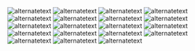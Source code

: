 <html>
  <body>
    <img src="https://images-ext-1.discordapp.net/external/BXda9yBkONMpOIc5ecp7hnjdeHohz8td-ROJ-3UIM9A/https/camo.envatousercontent.com/c0918e5cb84f28de7642759481876ecd6a73267d/687474703a2f2f7261696e626f7769742e6e65742f7265736f757263652f77702f696e62696f2f763330305f312e6a7067" alt="alternatetext">
    <img src="https://images-ext-1.discordapp.net/external/thS-BUOnnESk0SUqin2Y-Lv42Wc8YOy7JtbynzNp4qs/https/camo.envatousercontent.com/6c92d64e98f7e8195313611cfa46eea39a0399bf/687474703a2f2f7261696e626f7769742e6e65742f7265736f757263652f77702f696e62696f2f763135302e6a7067" alt="alternatetext">
    <img src="https://images-ext-1.discordapp.net/external/OoWTOL28tbDU1-pfOMFOcJCQXNGpV5PE3u4pVvOWUog/https/camo.envatousercontent.com/cbf7ae0885753cd9bbfd84ab19ea9f61568b5eb7/687474703a2f2f7261696e626f7769742e6e65742f7265736f757263652f77702f696e62696f2f696e74726f2d766964656f2e6a7067" alt="alternatetext">
    <img src="https://media.discordapp.net/attachments/1223850149516935321/1286554110497128458/Untitled_design.png?ex=66ee5462&is=66ed02e2&hm=cdaad5e949bcc1306c2adaa16452d34a4a588f5f00ed7a2fa40154a50558bcc5&=&format=webp&quality=lossless" alt="alternatetext">
    <img src="https://images-ext-1.discordapp.net/external/4C3HYHr2-OE7Y_jKHFPqTUAYB50kDM5D_NxyLgCxagM/https/camo.envatousercontent.com/8050fba2c8fa2006fb5fbd003d6adb0d8d60c289/687474703a2f2f7261696e626f7769742e6e65742f7265736f757263652f77702f696e62696f2f6d6f64616c2e6a7067" alt="alternatetext">
    <img src="https://images-ext-1.discordapp.net/external/a-lFW67kp6MPhXZGuWQ24wl3CCiqkKSojH9MMhG3T_s/https/camo.envatousercontent.com/7b402e966b9236b66d3917eade84574e5528ae5e/687474703a2f2f7261696e626f7769742e6e65742f7265736f757263652f77702f696e62696f2f706f7274666f6c696f2e6a7067" alt="alternatetext">
    <img src="https://images-ext-1.discordapp.net/external/NLGZv0yfMTJSfz5l3I7nQiDk4M181jFRISVyH586KNc/https/camo.envatousercontent.com/54d87acf35839dcd1e46852c450389ab88809881/687474703a2f2f7261696e626f7769742e6e65742f7265736f757263652f77702f696e62696f2f776f6f2e6a7067" alt="alternatetext">
    <img src="https://images-ext-1.discordapp.net/external/nO38l4KIWNa_v9O6e5cPId87krpwFdoQityl8OmwMTM/https/camo.envatousercontent.com/8f26b315d0cc53c05382926016b7b22ffc12a626/687474703a2f2f7261696e626f7769742e6e65742f7265736f757263652f77702f696e62696f2f72746c2e6a7067" alt="alternatetext">
    <img src="https://images-ext-1.discordapp.net/external/W5TX7orzPrGhPHbP0B8keamGa1KBh2i7qzeKVkrSq4k/https/camo.envatousercontent.com/1da06c3a39cde887a7e7195e1e65a14726b41705/687474703a2f2f7261696e626f7769742e6e65742f7265736f757263652f77702f696e62696f2f63686f6f73652e6a7067" alt="alternatetext">
    <img src="https://images-ext-1.discordapp.net/external/l8I00HOC_KKEAyvZYMxsbMUpHEb5iK7jZSc9bGSv5vc/https/camo.envatousercontent.com/3d371216bf87df2a981297756075b12da6548a79/687474703a2f2f7261696e626f7769742e6e65742f7265736f757263652f77702f696e62696f2f686f6d652d616765732e6a7067" alt="alternatetext">
    <img src="https://images-ext-1.discordapp.net/external/U7AzAQnhFxkBitq3MIEG1gS1wilaWux1zh-b-C4npwI/https/camo.envatousercontent.com/1b926307347d500c5323d00e4f35e70d8b5f809c/687474703a2f2f7261696e626f7769742e6e65742f7265736f757263652f77702f696e62696f2f656c656d656e74732d73637265656e2e6a7067" alt="alternatetext">
    <img src="https://images-ext-1.discordapp.net/external/zOd4yCcjZXpxEfPyb7EZiPCBFWZqJdu9OiH0UCzbbow/https/camo.envatousercontent.com/e9c035007fff8fd0ef632f915c1c1faafcd0dcab/687474703a2f2f7261696e626f7769742e6e65742f7265736f757263652f77702f696e62696f2f636f64652e6a7067" alt="alternatetext">
    <img src="https://images-ext-1.discordapp.net/external/43bI-HsLAAndW_7ppVDQLCvdFOW-KdxoCMeeqHSZI-Q/https/camo.envatousercontent.com/9174f30c15bde74c23611064c1b4efffcac171a4/687474703a2f2f7261696e626f7769742e6e65742f7265736f757263652f77702f696e62696f2f66656174757265732e6a7067" alt="alternatetext">
    <img src="https://images-ext-1.discordapp.net/external/zCG1MRQ46lnLVgYlBWmz2-_TcfYTuzgybazutaMg4RQ/https/camo.envatousercontent.com/2eb7c63491cdc7223ced983c185187c8eb6b85b2/687474703a2f2f7261696e626f7769742e6e65742f7265736f757263652f77702f696e62696f2f636f6c6f722d637573746f6d697a65722e6a7067" alt="alternatetext">
    <img src="https://images-ext-1.discordapp.net/external/nDTYOb9Gj7KeUX2x6DqzshJ2eGtO3UrIvetKEzjghyc/https/camo.envatousercontent.com/a98efb07d7caca2075dc34e44a34abfe9e5ffcf4/687474703a2f2f7261696e626f7769742e6e65742f7265736f757263652f77702f696e62696f2f6f6e652d636c69636b2e6a7067" alt="alternatetext">
    <img src="https://images-ext-1.discordapp.net/external/ivtOGbPA82UEfUxdogvUBhbzIpGyfSKyVSFHEoFK8Qc/https/camo.envatousercontent.com/f0d3ebbb397b6468414f248af88d671ad8997add/687474703a2f2f7261696e626f7769742e6e65742f7265736f757263652f77702f696e62696f2f7468656d652d6f7074696f6e732e6a7067" alt="alternatetext">
    <img src="https://images-ext-1.discordapp.net/external/HLsUPIgzQpHnLEUrhnHZOVyrLMLwhSbxRQ31velgPpQ/https/camo.envatousercontent.com/4024c10451244842120bba800f1db2a9b01264f9/687474703a2f2f7261696e626f7769742e6e65742f7265736f757263652f77702f696e62696f2f656c656d656e746f722d6275696c6465722e6a7067" alt="alternatetext">
    <img src="https://images-ext-1.discordapp.net/external/4Sk_vUKtYZsDBDd1W040JDucYVNr-7J7lHk3KeVszzU/https/camo.envatousercontent.com/78cdd0cf626139ac96849daeb78ed8dbe542df27/687474703a2f2f7261696e626f7769742e6e65742f7265736f757263652f77702f747279646f2f67757474656e6275672e6a7067" alt="alternatetext">
    <img src="url" alt="alternatetext">
    
  </body>
</html>

